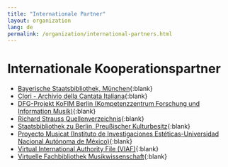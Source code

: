 ```yaml
---
title: "Internationale Partner"
layout: organization
lang: de
permalink: /organization/international-partners.html
---
```


# Internationale Kooperationspartner

* [Bayerische Staatsbibliothek, München](http://www.bsb-muenchen.de/){:blank}
* [Clori - Archivio della Cantata Italiana](http://www.cantataitaliana.it/){:blank}
* [DFG-Projekt KoFIM Berlin (Kompetenzzentrum Forschung und Information Musik)](http://staatsbibliothek-berlin.de/die-staatsbibliothek/abteilungen/musik/projekte/dfg-projekt-kofim-berlin/){:blank}
* [Richard Strauss Quellenverzeichnis](http://www.rsi-rsqv.de/){:blank}
* [Staatsbibliothek zu Berlin, Preußischer Kulturbesitz](http://staatsbibliothek-berlin.de/de/){:blank}
* [Proyecto Musicat (Instituto de Investigaciones Estéticas-Universidad Nacional Autónoma de México)](http://musicat.unam.mx/){:blank}
* [Virtual International Authority File (VIAF)](https://viaf.org/){:blank}
* [Virtuelle Fachbibliothek Musikwissenschaft](http://www.vifamusik.de/){:blank}
